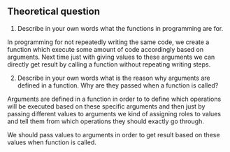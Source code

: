 ## Theoretical question

1. Describe in your own words what the functions in programming are for. 

In programming for not repeatedly writing the same code, we create a function which execute some amount of code accordingly based on arguments. Next time just with giving values to these arguments we can directly get result by calling a function without repeating writing steps.



2. Describe in your own words what is the reason why arguments are defined in a function. Why are they passed when a function is called?

Arguments are defined in a function in order to to define which operations will be executed based on these specific arguments and  then just by passing different values to arguments we kind of assigning roles to values and tell them from which operations they should exactly go through.

We should pass values to arguments in order to get result based on these values when function is called.





